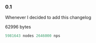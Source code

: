 ### 0.1

Whenever I decided to add this changelog

62996 bytes

```c
5981643 nodes 2646000 nps
```

